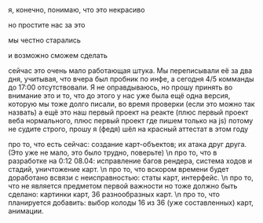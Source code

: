 я, конечно, понимаю, что это некрасиво

но простите нас за это

мы честно старались

и возможно сможем сделать


сейчас это очень мало работающая штука. Мы переписывали её за два дня, учитывая, что вчера был пробник по инфе, а сегодня 4/5 комманды до 17:00 отсутствовали. Я не оправдываюсь, но прошу принять во внимание это и то, что до этого у нас уже была ещё одна версия, которую мы тоже долго писали, во время проверки (если это можно так назвать)
а ещё это наш первый проект на реакте (плюс первый проект веба нормального, плюс первый проект где пишем только на js)
потому не судите строго, прошу
я (федя) шёл на красный аттестат в этом году


про то, что есть сейчас: создание карт-объектов; их атака друг друга. (Это уже не мало, это было трудно, поверьте) \n
про то, что в разработке на 0:12 08.04: исправление багов рендера, система ходов и стадий, уничтожение карт. \n
про то, что вскором времени будет доработано всвязи с неисправностью: статы карт, интерфейс. \n
про то, что не является предметом первой важности но тоже должно быть сделано: картинки карт, 36 разнообразных карт. \n
про то, что планируется добавить: выбор колоды 16 из 36 (уже составленных) карт, анимации.
